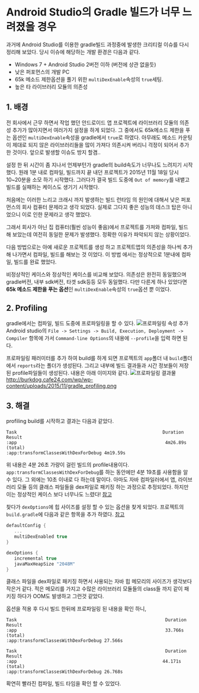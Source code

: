 # Android Studio의 Gradle 빌드가 너무 느려졌을 경우

과거에 Android Studio를 이용한 gradle빌드 과정중에 발생한 크리티컬 이슈를 다시 정리해 보았다. 당시 이슈에 해당하는 개발 환경은 다음과 같다.
- Windows 7 + Android Studio 2버전 이하 (버전에 상관 없을듯)
- 낮은 퍼포먼스의 개발 PC
- 65k 메소드 제한옵션을 풀기 위한 `multiDexEnable`속성의 `true`세팅. 
- 높은 타 라이브러리 모듈의 의존성 

## 1. 배경 
 전 회사에서 근무 하면서 작업 했던 안드로이드 앱 프로젝트에 라이브러리 모듈의 의존성 추가가 많아지면서 여러가지 설정을 하게 되었다. 
 그 중에서도 65k메소드 제한을 푸는 옵션인 `multiDexEnable`속성을 gradle에서 `true`로 하였다. 아무래도 메소드 카운팅이 제대로 되지 않은 라이브러리들을 많이 가져다 의존시켜 버리니 걱정이 되어서 추가 한 것이다. 앞으로 발생할 이슈도 방지 할겸.. 

 설정 한 뒤 시간이 좀 지나서 언제부턴가 gradle의 build속도가 너무나도 느려지기 시작 했다. 원래 1분 내로 컴파일, 빌드까지 끝 내던 프로젝트가 2015년 11월 18일 당시 10~20분을 소모 하기 시작했다. 그러다가 결국 빌드 도중에 `Out of memory`를 내뱉고 빌드를 실패하는 케이스도 생기기 시작했다. 

 처음에는 이러한 느리고 크래시 까지 발생하는 빌드 런타임 의 원인에 대해서 낮은 퍼포먼스의 회사 컴퓨터 문제라고 생각 되었다. 실제로 그다지 좋은 성능의 데스크 탑은 아니었으니 이로 인한 문제라고 생각 했었다. 

 그래서 회사가 아닌 집 컴퓨터(훨씬 성능이 좋음)에서 프로젝트를 가져와 컴파일, 빌드 해 보았는데 여전히 동일한 문제가 발생했다. 정확한 이유가 파악되지 않는 상황이었다.  
 
 다음 방법으로는 아예 새로운 프로젝트를 생성 하고 프로젝트앱의 의존성을 하나씩 추가해 나가면서 컴파일, 빌드를 해보는 것 이었다. 이 방법 에서는 정상적으로 1분내에 컴파일, 빌드를 완료 했었다.

 비정상적인 케이스와 정상적인 케이스를 비교해 보았다. 의존성은 완전히 동일했으며 gradle버전, 내부 sdk버전, 타겟 sdk등등 모두 동일했다. 다만 다른게 하나 있었다면 **65k 메소드 제한을 푸는 옵션**인 `multiDexEnable`속성의 `true`옵션 뿐 이었다.     

## 2. Profiling  
 gradle에서는 컴파일, 빌드 도중에 프로파일링을 할 수 있다. 
 ![프로파일링 속성 추가](http://burkdog.cafe24.com/wp/wp-content/uploads/2015/11/asprofile.png)
 Android studio의 `File -> Settings -> Build, Execution, Deployment -> Compiler` 항목에 가서 `Command-line Options`의 내용에 `--profile`을 입력 하면 된다. 

 프로파일링 패러미터를 추가 하여 build를 하게 되면 프로젝트의 `app`폴더 내 `build`폴더에서 `reports`라는 폴더가 생성된다. 그리고 내부에 빌드 결과들과 시간 정보들이 저장된 profile파일들이 생성된다. 내용은 아래 이미지와 같다. 
 ![프로파일링 결과물]()http://burkdog.cafe24.com/wp/wp-content/uploads/2015/11/gradle_profiling.png 

## 3. 해결
 profiling build를 시작하고 결과는 다음과 같았다.  
 ```
 Task                                                       Duration Result
:app                                                        4m26.89s (total)
:app:transformClassesWithDexForDebug 4m19.59s
 ```
 위 내용은 4분 26초 가량이 걸린 빌드의 profile내용이다. `app:transformClassesWithDexForDebug`를 하는 동안에만 4분 19초를 사용함을 알 수 있다. 그 외에는 10초 이내로 다 하는데 말이다. 
 아마도 자바 컴파일러에서 앱, 라이브러리 모듈 등의 클래스 파일들을 dex파일로 패키징 하는 과정으로 추정되었다. 하지만 이는 정상적인 케이스 보다 너무나도 느렸다! [참고](https://developer.android.com/studio/build/index.html?hl=ko)

 찾다가 `dexOptions`에 힙 사이즈를 설정 할 수 있는 옵션을 찾게 되었다. 프로젝트의 `build.gradle`에 다음과 같은 항목을 추가 하였다. [참고](http://kevinpelgrims.com/blog/2015/06/11/speeding-up-your-gradle-builds/) 
 ```gradle
 defaultConfig {
    ...
    multiDexEnabled true
}

dexOptions {
    incremental true
    javaMaxHeapSize "2048M"
}
 ```
클래스 파일을 dex파일로 패키징 하면서 사용되는 자바 힙 메모리의 사이즈가 생각보다 작은거 같다. 적은 메모리를 가지고 수많은 라이브러리 모듈들의 class들 까지 같이 패키징 하다가 OOM도 발생하고 그런것 같았다. 

옵션을 적용 후 다시 빌드 한뒤에 프로파일링 된 내용을 확인 하니,
```
Task                                                        Duration Result
:app                                                        33.766s (total)
:app:transformClassesWithDexForDebug 27.566s

Task                                                        Duration Result
:app                                                       44.171s (total)
:app:transformClassesWithDexForDebug 26.768s
```
확연히 빨라진 컴파일, 빌드 타임을 확인 할 수 있었다. 


